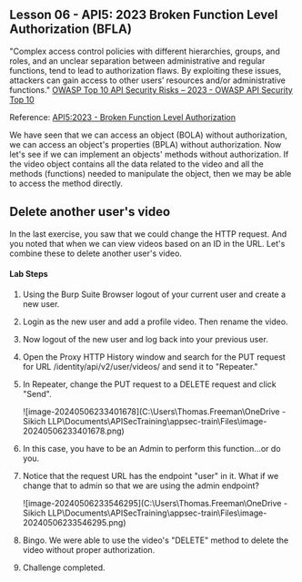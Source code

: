 ## Lesson 06 - API5: 2023 Broken Function Level Authorization (BFLA)

"Complex access control policies with different hierarchies, groups, and roles, and an unclear separation between administrative and regular functions, tend to lead to authorization flaws. By exploiting these issues, attackers can gain access to other users’ resources and/or administrative functions."
[OWASP Top 10 API Security Risks – 2023 - OWASP API Security Top 10](https://owasp.org/API-Security/editions/2023/en/0x11-t10/)

Reference: [API5:2023 - Broken Function Level Authorization](https://owasp.org/API-Security/editions/2023/en/0xa5-broken-function-level-authorization/)

We have seen that we can access an object (BOLA) without authorization, we can access an object's properties (BPLA) without authorization. Now let's see if we can implement an objects' methods without authorization. If the video object contains all the data related to the video and all the methods (functions) needed to manipulate the object, then we may be able to access the method directly.

## Delete another user's video

In the last exercise, you saw that we could change the HTTP request. And you noted that when we can view videos based on an ID in the URL. Let's combine these to delete another user's video.

#### Lab Steps

1. Using the Burp Suite Browser logout of your current user and create a new user.

2. Login as the new user and add a profile video. Then rename the video.

3. Now logout of the new user and log back into your previous user.

4. Open the Proxy HTTP History window and search for the PUT request for URL /identity/api/v2/user/videos/ and send it to "Repeater."

5. In Repeater, change the PUT request to a DELETE request and click "Send".

   ![image-20240506233401678](C:\Users\Thomas.Freeman\\OneDrive - Sikich LLP\Documents\APISecTraining\appsec-train\Files\image-20240506233401678.png)

6. In this case, you have to be an Admin to perform this function...or do you.

7. Notice that the request URL has the endpoint "user" in it. What if we change that to admin so that we are using the admin endpoint?

   ![image-20240506233546295](C:\Users\Thomas.Freeman\\OneDrive - Sikich LLP\Documents\APISecTraining\appsec-train\Files\image-20240506233546295.png)

8. Bingo. We were able to use the video's "DELETE" method to delete the video without proper authorization.

9. Challenge completed.

